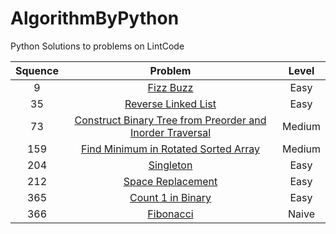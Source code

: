 # AlgorithmByPython
Python Solutions to problems on LintCode

| Squence |                 Problem                  | Level  |
| :-----: | :--------------------------------------: | :----: |
|    9    | [Fizz Buzz](https://github.com/KangziLi/AlgorithmByPython/blob/master/9.%20Fizz%20Buzz.py) |  Easy  |
|   35    | [Reverse Linked List](https://github.com/KangziLi/AlgorithmByPython/blob/master/35.%20Reverse%20Linked%20List.py) |  Easy  |
|   73    | [Construct Binary Tree from Preorder and Inorder Traversal](https://github.com/KangziLi/AlgorithmByPython/blob/master/73.%20Construct%20Binary%20Tree%20from%20Preorder%20and%20Inorder%20Traversal.py) | Medium |
|   159   | [Find Minimum in Rotated Sorted Array](https://github.com/KangziLi/AlgorithmByPython/blob/master/159.%20Find%20Minimum%20in%20Rotated%20Sorted%20Array.py) | Medium |
|   204   | [Singleton](https://github.com/KangziLi/AlgorithmByPython/blob/master/204.%20Singleton.py) |  Easy  |
|   212   | [Space Replacement](https://github.com/KangziLi/AlgorithmByPython/blob/master/212.%20Space%20Replacement.py) |  Easy  |
|   365   | [Count 1 in Binary](https://github.com/KangziLi/AlgorithmByPython/blob/master/365.%20Count%201%20in%20Binary.py) |  Easy  |
|   366   | [Fibonacci](https://github.com/KangziLi/AlgorithmByPython/blob/master/366.%20Fibonacci.py) | Naive  |


